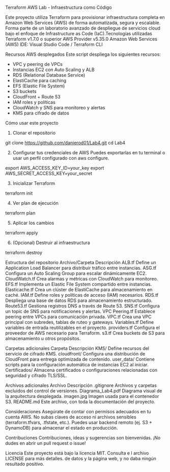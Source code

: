 Terraform AWS Lab - Infraestructura como Código

Este proyecto utiliza Terraform para provisionar infraestructura completa en Amazon Web Services (AWS) de forma automatizada, segura y escalable. Forma parte de un laboratorio avanzado de despliegue de servicios cloud bajo el enfoque de Infrastructure as Code (IaC).Tecnologías utilizadas
Terraform v1.7.0 o superior
AWS Provider v5.35.0
Amazon Web Services (AWS)
IDE: Visual Studio Code / Terraform CLI

Recursos AWS desplegados
Este script despliega los siguientes recursos:
-	VPC y peering de VPCs
-	Instancias EC2 con Auto Scaling y ALB
-	RDS (Relational Database Service)
-	ElastiCache para caching
-	EFS (Elastic File System)
-	S3 buckets
-	CloudFront + Route 53
-	IAM roles y políticas
-	CloudWatch y SNS para monitoreo y alertas
-	KMS para cifrado de datos

Cómo usar este proyecto
1.	Clonar el repositorio

git clone https://github.com/danierod01/Lab4.git
cd Lab4

2.	Configurar tus credenciales de AWS
Puedes exportarlas en tu terminal o usar un perfil configurado con aws configure.

export AWS_ACCESS_KEY_ID=your_key
export AWS_SECRET_ACCESS_KEY=your_secret

3.	Inicializar Terraform

terraform init

4.	Ver plan de ejecución

terraform plan

5.	Aplicar los cambios

terraform apply

6.	(Opcional) Destruir al infraestructura

terraform destroy


Estructura del repositorio
Archivo/Carpeta  	Descripción
ALB.tf	           Define un Application Load Balancer para distribuir tráfico entre instancias.
ASG.tf	           Configura un Auto Scaling Group para escalar dinámicamente EC2.
CloudWatch.tf     Crea alarmas y métricas con CloudWatch para monitoreo.
EFS.tf	           Implementa un Elastic File System compartido entre instancias.
Elasticache.tf	   Crea un clúster de ElastiCache para almacenamiento en caché.
IAM.tf	           Define roles y políticas de acceso (IAM) necesarios.
RDS.tf	           Despliega una base de datos RDS para almacenamiento estructurado.
Route53.tf        Gestiona registros DNS a través de Route 53.
SNS.tf	           Configura un topic de SNS para notificaciones y alertas.
VPC Peering.tf	   Establece peering entre VPCs para comunicación privada.
VPC.tf	           Crea una VPC principal con subredes, tablas de ruteo y gateways.
Variables.tf      Define variables de entrada reutilizables en el proyecto.
providers.tf	     Configura el proveedor de AWS necesario para Terraform.
s3.tf	            Crea buckets de S3 para almacenamiento u otros propósitos.

Carpetas adicionales
Carpeta	          Descripción
KMS/	             Define recursos del servicio de cifrado KMS.
cloudfront/	      Configura una distribución de CloudFront para entrega optimizada de contenido.
user_data/	       Contiene scripts para la configuración automática de instancias EC2 al iniciar.
Certificados/	    Almacena certificados o configuraciones relacionadas con seguridad y cifrado TLS/SSL.

Archivos adicionales
Archivo	          Descripción
.gitignore	       Archivos y carpetas excluidos del control de versiones.
Diagrama_Lab4.pdf	Diagrama visual de la arquitectura desplegada.
imagen.jpg	       Imagen usada para el contenedor S3.
README.md	        Este archivo, con toda la documentación del proyecto.

Consideraciones
Asegúrate de contar con permisos adecuados en tu cuenta AWS.
No subas claves de acceso ni archivos sensibles (terraform.tfvars, .tfstate, etc.).
Puedes usar backend remoto (ej. S3 + DynamoDB) para almacenar el estado en producción.
	
Contribuciones
Contribuciones, ideas y sugerencias son bienvenidas. ¡No dudes en abrir un pull request o issue!

Licencia
Este proyecto está bajo la licencia MIT. Consulta e	l archivo LICENSE para más detalles.
de datos y la página web, y no daba ningún resultado positivo.



